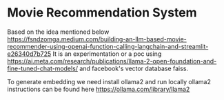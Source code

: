 # Movie Recommendation System
Based on the idea mentioned below
https://fsndzomga.medium.com/building-an-llm-based-movie-recommender-using-openai-function-calling-langchain-and-streamlit-e26340d7b725
It is an experimentation or a poc using https://ai.meta.com/research/publications/llama-2-open-foundation-and-fine-tuned-chat-models/
and facebook's vector database faiss.

To generate embedding we need install ollama2 and run locally ollama2
instructions can be found here https://ollama.com/library/llama2
